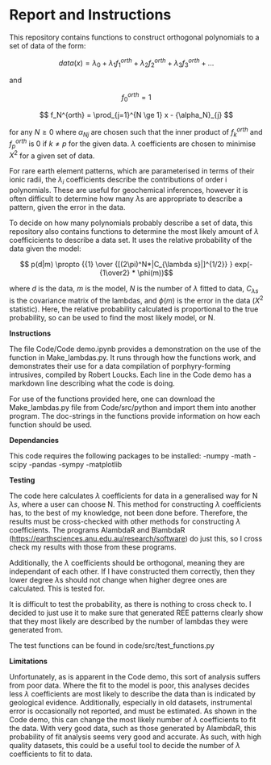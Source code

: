 # Report and Instructions

This repository contains functions to construct orthogonal polynomials to a set of data of the form:


$$ data(x) = \lambda_0 + \lambda_1 f_1^{orth} + \lambda_2 f_2^{orth} + \lambda_3 f_3^{orth} + ... $$

and

  $$  f_0^{orth} = 1 $$

  $$    f_N^{orth} = \prod_{j=1}^{N \ge 1} x - {\alpha_N}_{j}  $$

for any $N \ge 0$ where ${\alpha_N}_{j}$ are chosen such that the inner product of $f_k^{orth}$ and $f_p^{orth}$ is 0 if $k \neq p$ for the given data. 
$\lambda$  coefficients are chosen to minimise $X^2$ for a given set of data.

For rare earth element patterns, which are parameterised in terms of their ionic radii, the $\lambda_i$ coefficients describe the contributions of order i polynomials. 
These are useful for geochemical inferences, however it is often difficult to determine how many $\lambda$s are appropriate to describe a pattern, 
given the error in the data.

To decide on how many polynomials probably describe a set of data, this repository also contains functions to determine the most likely amount of $\lambda$ 
coefficicients to describe a data set. It uses the relative probability of the data given the model: 

$$ p(d|m)  \propto  {{1} \over {[(2\pi)^N*|C_{\lambda s}|]^{1/2}}  } exp(-{1\over2} * \phi(m))$$ 

where $d$ is the data, $m$ is the model, $N$ is the number of $\lambda$ fitted to data, $C_{\lambda s}$ is the covariance matrix of the lambdas, and $\phi(m)$ is the error in the data ($X^2$ statistic).
Here, the relative probability calculated is proportional to the true probability, so can be used to find the most likely model, or N.

**Instructions**

The file Code/Code demo.ipynb provides a demonstration on the use of the function in Make_lambdas.py. It runs through how the functions work, 
and demonstrates their use for a data compilation of porphyry-forming intrusives, compiled by Robert Loucks. 
Each line in the Code demo has a markdown line describing what the code is doing. 

For use of the functions provided here, one can download the Make_lambdas.py file from Code/src/python and import them into another program.
The doc-strings in the functions provide information on how each function should be used.

**Dependancies**

This code requires the following packages to be installed:
-numpy
-math
-scipy
-pandas
-sympy
-matplotlib

**Testing**

The code here calculates $\lambda$ coefficients for data in a generalised way for N $\lambda s$, where a user can choose N. This method for constructing $\lambda$ coefficients has,
to the best of my knowledge, not been done before. Therefore, the results must be cross-checked with other methods for constructing $\lambda$ coefficients. 
The programs AlambdaR and BlambdaR (https://earthsciences.anu.edu.au/research/software) do just this, so I cross check my results with those from these programs.

Additionally, the $\lambda$ coefficients should be orthogonal, meaning they are independant of each other. If I have constructed them correctly, then they lower degree $\lambda$s 
should not change when higher degree ones are calculated. This is tested for.

It is difficult to test the probability, as there is nothing to cross check to. I decided to just use it to make sure that generated REE patterns clearly show that
they most likely are described by the number of lambdas they were generated from. 

The test functions can be found in code/src/test_functions.py

**Limitations**

Unfortunately, as is apparent in the Code demo, this sort of analysis suffers from poor data. Where the fit to the model is poor, this analyses decides less $\lambda$
coefficients are most likely to describe the data than is indicated by geological evidence. Additionally, especially in old datasets, instrumental error is occasionally
not reported, and must be estimated. As shown in the Code demo, this can change the most likely number of $\lambda$ coefficients to fit the data. With very good data,
such as those generated by AlambdaR, this probability of fit analysis seems very good and accurate. As such, with high quality datasets, this could be a useful tool
to decide the number of $\lambda$ coefficients to fit to data.
